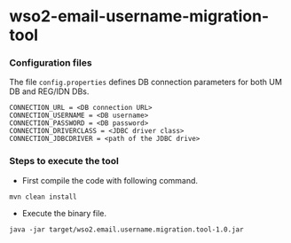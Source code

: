 # wso2-email-username-migration-tool

### Configuration files

The file `config.properties` defines DB connection parameters for both UM DB and REG/IDN DBs.
```
CONNECTION_URL = <DB connection URL>
CONNECTION_USERNAME = <DB username>
CONNECTION_PASSWORD = <DB password>
CONNECTION_DRIVERCLASS = <JDBC driver class>
CONNECTION_JDBCDRIVER = <path of the JDBC drive>
```

### Steps to execute the tool

* First compile the code with following command.
```
mvn clean install
```
* Execute the binary file.
```
java -jar target/wso2.email.username.migration.tool-1.0.jar
```
